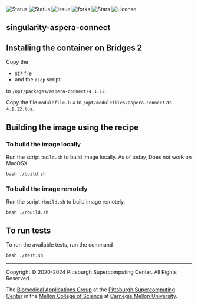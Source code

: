 ![Status](https://github.com/pscedu/singularity-aspera-connect/actions/workflows/main.yml/badge.svg)
![Status](https://github.com/pscedu/singularity-aspera-connect/actions/workflows/pretty.yml/badge.svg)
![Issue](https://img.shields.io/github/issues/pscedu/singularity-aspera-connect)
![forks](https://img.shields.io/github/forks/pscedu/singularity-aspera-connect)
![Stars](https://img.shields.io/github/stars/pscedu/singularity-aspera-connect)
![License](https://img.shields.io/github/license/pscedu/singularity-aspera-connect)

## singularity-aspera-connect
## Installing the container on Bridges 2
Copy the

* `SIF` file
* and the `ascp` script

to `/opt/packages/aspera-connect/4.1.12`.

Copy the file `modulefile.lua` to `/opt/modulefiles/aspera-connect` as `4.1.12.lua`.

## Building the image using the recipe
### To build the image locally
Run the script `build.sh` to build image locally. As of today, Does not work on MacOSX.

```
bash ./build.sh
```

### To build the image remotely
Run the script `rbuild.sh` to build image remotely.

```
bash ./rbuild.sh
```

## To run tests
To run the available tests, run the command

```
bash ./test.sh
```

---
Copyright © 2020-2024 Pittsburgh Supercomputing Center. All Rights Reserved.

The [Biomedical Applications Group](https://www.psc.edu/biomedical-applications/) at the [Pittsburgh Supercomputing
Center](http://www.psc.edu) in the [Mellon College of Science](https://www.cmu.edu/mcs/) at [Carnegie Mellon University](http://www.cmu.edu).
